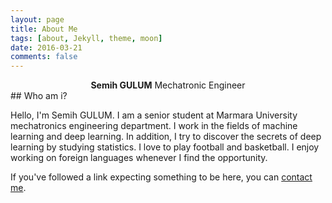 ```yaml
---
layout: page
title: About Me
tags: [about, Jekyll, theme, moon]
date: 2016-03-21
comments: false
---
```

    
<center><b>Semih GULUM</b> Mechatronic Engineer </center>
<i class="far fa-address-card"></i>
## Who am i?

Hello, I'm Semih GULUM. I am a senior student at Marmara University mechatronics engineering department. I work in the fields of machine learning and deep learning. In addition, I try to discover the secrets of deep learning by studying statistics. I love to play football and basketball. I enjoy working on foreign languages whenever I find the opportunity.

<p>If you've followed a link expecting something to be here, you can <a href="mailto:sgulum98@gmail.com?subject=Page%20not%20found">contact me</a>.</p>
